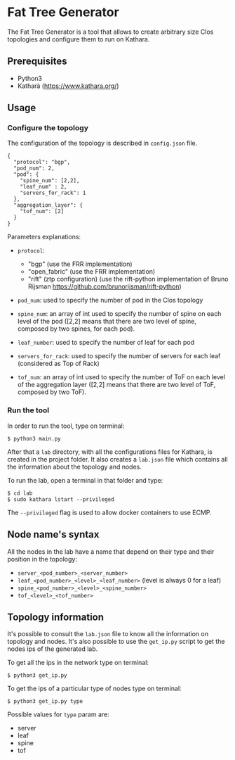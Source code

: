 # Fat Tree Generator
The Fat Tree Generator is a tool that allows to create arbitrary size Clos
topologies and configure them to run on Kathara. 


## Prerequisites

- Python3
- Katharà (https://www.kathara.org/)

## Usage 

### Configure the topology 

The configuration of the topology is described in `config.json` file. 

```
{
  "protocol": "bgp",    
  "pod_num": 2,
  "pod": {
    "spine_num": [2,2],
    "leaf_num" : 2,
    "servers_for_rack": 1
  },
  "aggregation_layer": {
    "tof_num": [2]
  }
}
```
Parameters explanations: 

- `protocol`: 
    - "bgp" (use the FRR implementation)
    - "open_fabric" (use the FRR implementation)
    - "rift" (ztp configuration) (use the rift-python implementation
       of Bruno Rijsman https://github.com/brunorijsman/rift-python)
       
- `pod_num`: used to specify the number of pod in the Clos topology 

- `spine_num`: an array of int used to specify the number of spine on each
  level of the pod ([2,2] means that there are two level of spine, composed
   by two spines, for each pod). 

- `leaf_number`: used to specify the number of leaf for each pod 

- `servers_for_rack`: used to specify the number of servers for each leaf 
  (considered as Top of Rack)
  
- `tof_num`: an array of int used to specify the number of ToF on each level
  of the aggregation layer ([2,2] means that there are two level of ToF, composed
   by two ToF). 


### Run the tool 

In order to run the tool, type on terminal: 

```
$ python3 main.py
```

After that a `lab` directory, with all the configurations files for 
Kathara, is created in the project folder. 
It also creates a `lab.json` file which contains all the information about
the topology and nodes. 

To run the lab, open a terminal in that folder and type: 

```
$ cd lab
$ sudo kathara lstart --privileged 
```

The `--privileged` flag is used to allow docker containers to use ECMP.

## Node name's syntax

All the nodes in the lab have a name that depend on their type and their
position in the topology: 
- `server_<pod_number>_<server_number>`
- `leaf_<pod_number>_<level>_<leaf_number>` (level is always 0 for a leaf)
- `spine_<pod_number>_<level>_<spine_number>`
- `tof_<level>_<tof_number>`


## Topology information
It's possible to consult the `lab.json` file to know all the information on
topology and nodes. 
It's also possible to use the `get_ip.py` script to get the nodes ips 
of the generated lab. 

To get all the ips in the network type on terminal: 
```
$ python3 get_ip.py
```

To get the ips of a particular type of nodes type on terminal: 
```
$ python3 get_ip.py type
```
Possible values for `type` param are: 
 - server
 - leaf
 - spine 
 - tof


